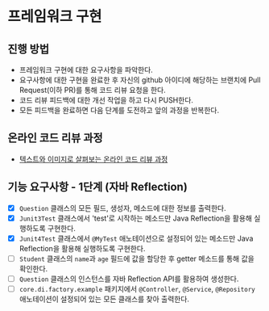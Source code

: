 # 프레임워크 구현
## 진행 방법
* 프레임워크 구현에 대한 요구사항을 파악한다.
* 요구사항에 대한 구현을 완료한 후 자신의 github 아이디에 해당하는 브랜치에 Pull Request(이하 PR)를 통해 코드 리뷰 요청을 한다.
* 코드 리뷰 피드백에 대한 개선 작업을 하고 다시 PUSH한다.
* 모든 피드백을 완료하면 다음 단계를 도전하고 앞의 과정을 반복한다.

## 온라인 코드 리뷰 과정
* [텍스트와 이미지로 살펴보는 온라인 코드 리뷰 과정](https://github.com/next-step/nextstep-docs/tree/master/codereview)

## 기능 요구사항 - 1단계 (자바 Reflection)
- [x] `Question` 클래스의 모든 필드, 생성자, 메소드에 대한 정보를 출력한다.
- [x] `Junit3Test` 클래스에서 'test'로 시작하는 메소드만 Java Reflection을 활용해 실행하도록 구현한다.
- [x] `Junit4Test` 클래스에서 `@MyTest` 애노테이션으로 설정되어 있는 메소드만 Java Reflection을 활용해 실행하도록 구현한다.
- [ ] `Student` 클래스의 `name`과 `age` 필드에 값을 할당한 후 getter 메소드를 통해 값을 확인한다.
- [ ] `Question` 클래스의 인스턴스를 자바 Reflection API를 활용하여 생성한다.
- [ ] `core.di.factory.example` 패키지에서 `@Controller`, `@Service`, `@Repository` 애노테이션이 설정되어 있는 모든 클래스를 찾아 출력한다.
